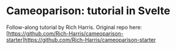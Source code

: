 # Cameoparison: tutorial in Svelte

Follow-along tutorial by Rich Harris. Original repo here: [https://github.com/Rich-Harris/cameoparison-starter]https://github.com/Rich-Harris/cameoparison-starter
